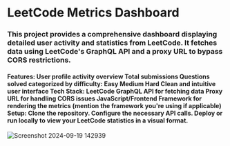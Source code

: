 <h1>LeetCode Metrics Dashboard</h1>

<h3>This project provides a comprehensive dashboard displaying detailed user activity and statistics from LeetCode. It fetches data using LeetCode's GraphQL API and a proxy URL to bypass CORS restrictions.
</h3>
<h4>  
Features:
User profile activity overview
Total submissions
Questions solved categorized by difficulty:
Easy
Medium
Hard
Clean and intuitive user interface
Tech Stack:
LeetCode GraphQL API for fetching data
Proxy URL for handling CORS issues
JavaScript/Frontend Framework for rendering the metrics (mention the framework you're using if applicable)
Setup:
Clone the repository.
Configure the necessary API calls.
Deploy or run locally to view your LeetCode statistics in a visual format.

</h4>

![Screenshot 2024-09-19 142939](https://github.com/user-attachments/assets/918f5c71-9137-4caa-9b03-46897f910aec)


